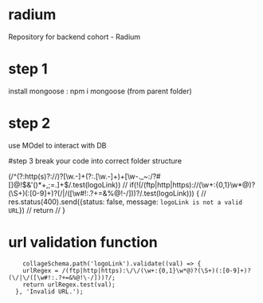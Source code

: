 # radium
Repository for backend cohort - Radium


# step 1
install mongoose : npm i mongoose (from parent folder)


# step 2
use MOdel to interact with DB


#step 3
break your code into correct folder structure 


(/^(?:http(s)?:\/\/)?[\w.-]+(?:\.[\w\.-]+)+[\w\-\._~:/?#[\]@!\$&'\(\)\*\+,;=.]+$/.test(logoLink))
// if(!(/(ftp|http|https):\/\/(\w+:{0,1}\w*@)?(\S+)(:[0-9]+)?(\/|\/([\w#!:.?+=&%@!\-/]))?/.test(logoLink))) {
        //     res.status(400).send({status: false, message: `logoLink is not a valid URL`})
        //     return
        // }


# url validation function


        collageSchema.path('logoLink').validate((val) => {
        urlRegex = /(ftp|http|https):\/\/(\w+:{0,1}\w*@)?(\S+)(:[0-9]+)?(\/|\/([\w#!:.?+=&%@!\-/]))?/;
        return urlRegex.test(val);
      }, 'Invalid URL.');